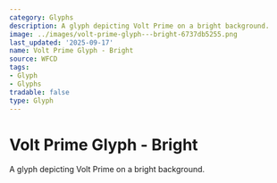 ```yaml
---
category: Glyphs
description: A glyph depicting Volt Prime on a bright background.
image: ../images/volt-prime-glyph---bright-6737db5255.png
last_updated: '2025-09-17'
name: Volt Prime Glyph - Bright
source: WFCD
tags:
- Glyph
- Glyphs
tradable: false
type: Glyph
---
```


# Volt Prime Glyph - Bright

A glyph depicting Volt Prime on a bright background.

